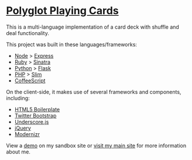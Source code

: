 # [Polyglot Playing Cards](http://benyarbrough.com/polyglot-playing-cards/)

This is a multi-language implementation of a card deck with shuffle and deal functionality.

This project was built in these languages/frameworks:
* [Node](http://nodejs.org/) > [Express](http://expressjs.com/)
* [Ruby](http://www.ruby-lang.org/) > [Sinatra](http://www.sinatrarb.com/)
* [Python](http://www.python.org/) > [Flask](http://flask.pocoo.org/)
* [PHP](http://www.php.net/) > [Slim](http://www.slimframework.com/)
* [CoffeeScript](http://coffeescript.org/)

On the client-side, it makes use of several frameworks and components, including:
* [HTML5 Boilerplate](http://html5boilerplate.com/)
* [Twitter Bootstrap](http://twitter.github.com/bootstrap/)
* [Underscore.js](http://underscorejs.org/)
* [jQuery](http://jquery.com/)
* [Modernizr](http://modernizr.com/)

View a [demo](http://benyarbrough.com/polyglot-playing-cards/) on my sandbox site or [visit my main site](http://benyarb.com/) for more information about me.